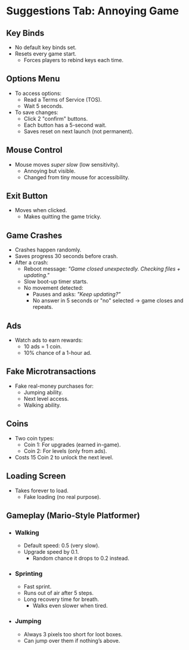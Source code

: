 # Suggestions Tab: Annoying Game

## Key Binds
- No default key binds set.
- Resets every game start.
  - Forces players to rebind keys each time.

## Options Menu
- To access options:
  - Read a Terms of Service (TOS).
  - Wait 5 seconds.
- To save changes:
  - Click 2 "confirm" buttons.
  - Each button has a 5-second wait.
  - Saves reset on next launch (not permanent).

## Mouse Control
- Mouse moves *super slow* (low sensitivity).
  - Annoying but visible.
  - Changed from tiny mouse for accessibility.

## Exit Button
- Moves when clicked.
  - Makes quitting the game tricky.

## Game Crashes
- Crashes happen randomly.
- Saves progress 30 seconds before crash.
- After a crash:
  - Reboot message: *"Game closed unexpectedly. Checking files + updating."*
  - Slow boot-up timer starts.
  - No movement detected:
    - Pauses and asks: *"Keep updating?"*
    - No answer in 5 seconds or "no" selected → game closes and repeats.

## Ads
- Watch ads to earn rewards:
  - 10 ads = 1 coin.
  - 10% chance of a 1-hour ad.

## Fake Microtransactions
- Fake real-money purchases for:
  - Jumping ability.
  - Next level access.
  - Walking ability.

## Coins
- Two coin types:
  - Coin 1: For upgrades (earned in-game).
  - Coin 2: For levels (only from ads).
- Costs 15 Coin 2 to unlock the next level.

## Loading Screen
- Takes forever to load.
  - Fake loading (no real purpose).

## Gameplay (Mario-Style Platformer)
- ### Walking
  - Default speed: 0.5 (very slow).
  - Upgrade speed by 0.1.
    - Random chance it drops to 0.2 instead.
- ### Sprinting
  - Fast sprint.
  - Runs out of air after 5 steps.
  - Long recovery time for breath.
    - Walks even slower when tired.
- ### Jumping
  - Always 3 pixels too short for loot boxes.
  - Can jump over them if nothing’s above.